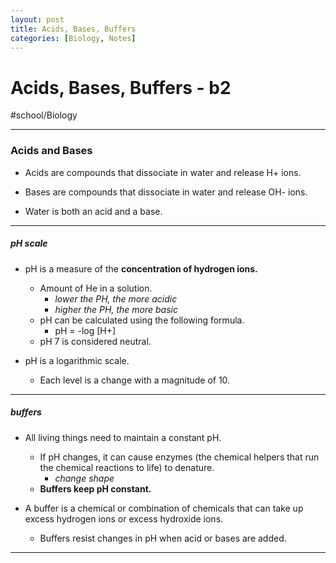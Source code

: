 ```yaml
---
layout: post
title: Acids, Bases, Buffers
categories: [Biology, Notes]
---
```

# Acids, Bases, Buffers - b2
#school/Biology
- - - -
### Acids and Bases
* Acids are compounds that dissociate in water and release H+ ions.
* Bases are compounds that dissociate in water and release OH- ions.

* Water is both an acid and a base.
- - - -
##### pH scale
*  pH is a measure of the **concentration of hydrogen ions.**
	* Amount of He in a solution.
		* _lower the PH, the more acidic_
		* _higher the PH, the more basic_
	* pH can be calculated using the following formula.
		* pH = -log [H+]
	* pH 7 is considered neutral.

* pH is a logarithmic scale.
	* Each level is a change with a magnitude of 10.
- - - -
##### buffers
* All living things need to maintain a constant pH.
	* If pH changes, it can cause enzymes (the chemical helpers that run the chemical reactions to life) to denature.
		* _change shape_
	* **Buffers keep pH constant.**

* A buffer is a chemical or combination of chemicals that can take up excess hydrogen ions or excess hydroxide ions.
	* Buffers resist changes in pH when acid or bases are added.
- - - -
